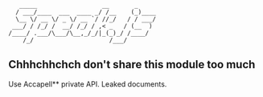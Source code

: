 ```
   _____                  __       _     
  / ___/____  ___  ____ _/ /__    (_)____
  \__ \/ __ \/ _ \/ __ `/ //_/   / / ___/
 ___/ / /_/ /  __/ /_/ / ,< _   / (__  ) 
/____/ .___/\___/\__,_/_/|_(_)_/ /____/  
    /_/                     /___/        
```

## Chhhchhchch don't share this module too much 

Use Accapell** private API. Leaked documents.
